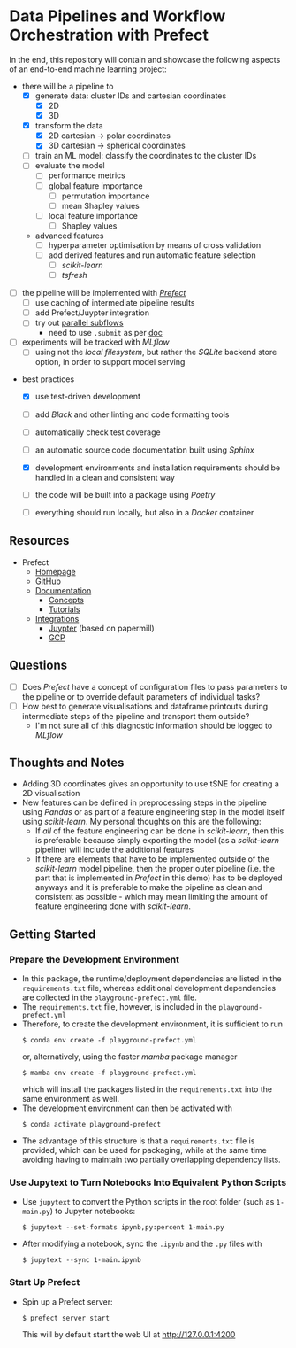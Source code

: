 # Data Pipelines and Workflow Orchestration with Prefect


In the end, this repository will contain and showcase the following aspects of an end-to-end machine learning project:

- there will be a pipeline to
  - [X] generate data: cluster IDs and cartesian coordinates
    - [X] 2D
    - [X] 3D
  - [X] transform the data
    - [X] 2D cartesian -> polar coordinates
    - [X] 3D cartesian -> spherical coordinates
  - [ ] train an ML model: classify the coordinates to the cluster IDs
  - [ ] evaluate the model
    - [ ] performance metrics
    - [ ] global feature importance
      - [ ] permutation importance
      - [ ] mean Shapley values
    - [ ] local feature importance
      - [ ] Shapley values
  - advanced features
    - [ ] hyperparameter optimisation by means of cross validation
    - [ ] add derived features and run automatic feature selection
      - [ ] *scikit-learn*
      - [ ] *tsfresh*
- [ ] the pipeline will be implemented with [*Prefect*](https://www.prefect.io/)
  - [ ] use caching of intermediate pipeline results
  - [ ] add Prefect/Juypter integration
  - [ ] try out [parallel subflows](https://docs.prefect.io/latest/concepts/flows/#composing-flows)
    - need to use `.submit` as per [doc](https://docs.prefect.io/latest/guides/dask-ray-task-runners/)
- [ ] experiments will be tracked with *MLflow*
  - [ ] using not the *local filesystem*, but rather the *SQLite* backend store option, in order to support model serving
- best practices
  - [X] use test-driven development
  - [ ] add *Black* and other linting and code formatting tools
  - [ ] automatically check test coverage
  - [ ] an automatic source code documentation built using *Sphinx*
  - [X] development environments and installation requirements should be handled in a clean and consistent way
  - [ ] the code will be built into a package using *Poetry*
  - [ ] everything should run locally, but also in a *Docker* container


## Resources

- Prefect
  - [Homepage](https://www.prefect.io/)
  - [GitHub](https://github.com/prefecthq/prefect)
  - [Documentation](https://docs.prefect.io/latest/)
    - [Concepts](https://docs.prefect.io/latest/concepts/)
    - [Tutorials](https://docs.prefect.io/latest/tutorials/)
  - [Integrations](https://docs.prefect.io/latest/integrations/)
    - [Juypter](https://prefecthq.github.io/prefect-jupyter/) (based on papermill)
    - [GCP](https://prefecthq.github.io/prefect-gcp/)


## Questions

- [ ] Does *Prefect* have a concept of configuration files to pass parameters to the pipeline or to override default parameters of individual tasks?
- [ ] How best to generate visualisations and dataframe printouts during
  intermediate steps of the pipeline and transport them outside?
  - I'm not sure all of this diagnostic information should be logged to *MLflow*


## Thoughts and Notes

- Adding 3D coordinates gives an opportunity to use tSNE for creating a 2D visualisation
- New features can be defined in preprocessing steps in the pipeline using
  *Pandas* or as part of a feature engineering step in the model itself using
  *scikit-learn*. My personal thoughts on this are the following:
  - If *all* of the feature engineering can be done in *scikit-learn*, then
    this is preferable because simply exporting the model (as a *scikit-learn*
    pipeline) will include the additional features
  - If there are elements that have to be implemented outside of the
    *scikit-learn* model pipeline, then the proper outer pipeline (i.e. the
    part that is implemented in *Prefect* in this demo) has to be deployed
    anyways and it is preferable to make the pipeline as clean and consistent
    as possible - which may mean limiting the amount of feature engineering
    done with *scikit-learn*.


## Getting Started

### Prepare the Development Environment

- In this package, the runtime/deployment dependencies are listed in the `requirements.txt` file, whereas additional development dependencies are collected in the `playground-prefect.yml` file.
- The `requirements.txt` file, however, is included in the `playground-prefect.yml`
- Therefore, to create the development environment, it is sufficient to run
  ```(bash)
  $ conda env create -f playground-prefect.yml
  ```
  or, alternatively, using the faster *mamba* package manager
  ```(bash)
  $ mamba env create -f playground-prefect.yml
  ```
  which will install the packages listed in the `requirements.txt` into the same environment as well.
- The development environment can then be activated with
  ```(bash)
  $ conda activate playground-prefect
  ```
- The advantage of this structure is that a `requirements.txt` file is provided, which can be used for packaging, while at the same time avoiding having to maintain two partially overlapping dependency lists.


### Use Jupytext to Turn Notebooks Into Equivalent Python Scripts

- Use `jupytext` to convert the Python scripts in the root folder (such as `1-main.py`) to Jupyter notebooks:

    ```
    $ jupytext --set-formats ipynb,py:percent 1-main.py
    ```

- After modifying a notebook, sync the `.ipynb` and the `.py` files with

    ```
    $ jupytext --sync 1-main.ipynb
    ```


### Start Up Prefect

- Spin up a Prefect server:

    ```
    $ prefect server start
    ```

    This will by default start the web UI at http://127.0.0.1:4200
